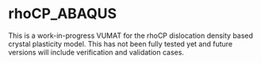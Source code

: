 # rhoCP_ABAQUS
This is a work-in-progress VUMAT for the rhoCP dislocation density based crystal plasticity model. This has not been fully tested yet and future versions will include verification and validation cases.

